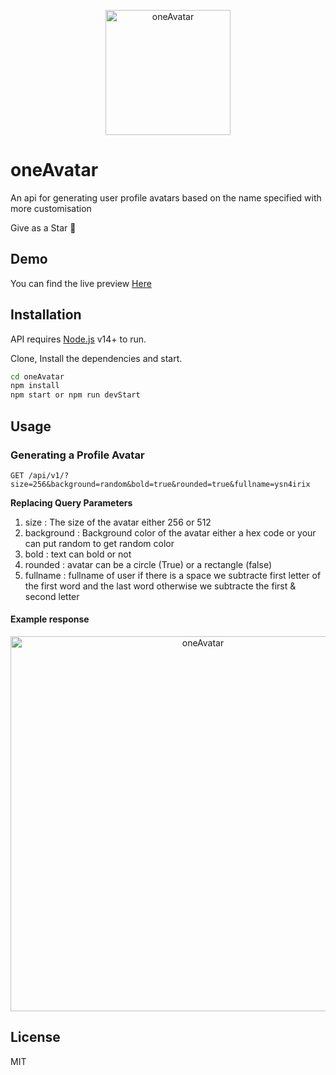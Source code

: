<p align="center">
 <img width="200px" src="https://res.cloudinary.com/ydevcloud/image/upload/v1653937118/oneAvatar_bqcg0v.svg" align="center" alt="oneAvatar" />
</p>

# oneAvatar

An api for generating user profile avatars based on the name specified with more customisation

Give as a Star 🌟

## Demo

You can find the live preview [Here](https://shortaurl.xyz/oneavatar)

## Installation

API requires [Node.js](https://nodejs.org/) v14+ to run.

Clone, Install the dependencies and start.

```sh
cd oneAvatar
npm install
npm start or npm run devStart
```

## Usage

### Generating a Profile Avatar

```endpoint
GET /api/v1/?size=256&background=random&bold=true&rounded=true&fullname=ysn4irix
```

**Replacing Query Parameters**

1. size : The size of the avatar either 256 or 512 <br />
2. background : Background color of the avatar either a hex code or your can put random to get random color <br />
3. bold : text can bold or not <br />
4. rounded : avatar can be a circle (True) or a rectangle (false) <br />
5. fullname : fullname of user if there is a space we subtracte first letter of the first word and the last   word otherwise we subtracte the first & second letter <br />

#### Example response

<p align="center">
 <img width="600px" src="https://res.cloudinary.com/ydevcloud/image/upload/v1654095220/nkgerl2uy854bk5a5azf.jpg" align="center" alt="oneAvatar" />
</p>

## License

MIT
